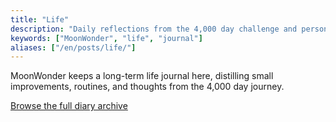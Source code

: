 ```yaml
---
title: "Life"
description: "Daily reflections from the 4,000 day challenge and personal experiments."
keywords: ["MoonWonder", "life", "journal"]
aliases: ["/en/posts/life/"]
---
```


MoonWonder keeps a long-term life journal here, distilling small improvements, routines, and thoughts from the 4,000 day journey.

[Browse the full diary archive](/posts/life/)
